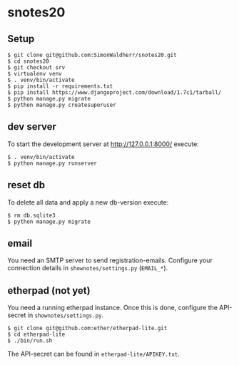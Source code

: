 # snotes20

## Setup
```
$ git clone git@github.com:SimonWaldherr/snotes20.git
$ cd snotes20
$ git checkout srv
$ virtualenv venv
$ . venv/bin/activate
$ pip install -r requirements.txt
$ pip install https://www.djangoproject.com/download/1.7c1/tarball/
$ python manage.py migrate
$ python manage.py createsuperuser
```

## dev server
To start the development server at http://127.0.0.1:8000/ execute:
```
$ . venv/bin/activate
$ python manage.py runserver
```

## reset db
To delete all data and apply a new db-version execute:
```
$ rm db.sqlite3
$ python manage.py migrate
```

## email
You need an SMTP server to send registration-emails. Configure your connection details in `shownotes/settings.py` (`EMAIL_*`).

## etherpad (not yet)
You need a running etherpad instance. Once this is done, configure the API-secret in `shownotes/settings.py`.

```
$ git clone git@github.com:ether/etherpad-lite.git
$ cd etherpad-lite
$ ./bin/run.sh
```

The API-secret can be found in `etherpad-lite/APIKEY.txt`.
